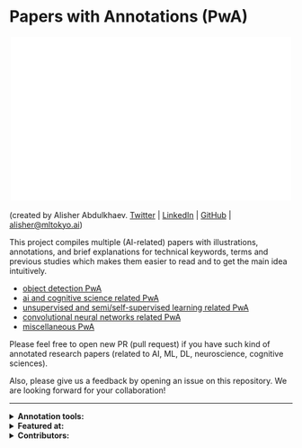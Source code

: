 # Papers with Annotations (PwA)

<p align="center"> <img src="https://github.com/Machine-Learning-Tokyo/papers-with-annotations/blob/master/MLT_PwA.gif" width="500" /> </p>



(created by Alisher Abdulkhaev. [Twitter](https://twitter.com/alisher_ai) | [LinkedIn](https://www.linkedin.com/in/alisher-abdulkhaev/) | [GitHub](https://github.com/alisher0717) | alisher@mltokyo.ai)

This project compiles multiple (AI-related) papers with illustrations, annotations, and brief explanations for technical keywords, terms and previous studies which makes them easier to read and to get the main idea intuitively.

- [object detection PwA](https://github.com/Machine-Learning-Tokyo/papers-with-annotations/tree/master/object-detection)
- [ai and cognitive science related PwA](https://github.com/Machine-Learning-Tokyo/papers-with-annotations/tree/master/ai-and-cognitive-science)
- [unsupervised and semi/self-supervised learning related PwA](https://github.com/Machine-Learning-Tokyo/papers-with-annotations/blob/master/unsupervised-and-semi-supervised-learning)
- [convolutional neural networks related PwA](https://github.com/Machine-Learning-Tokyo/papers-with-annotations/blob/master/convolutional-neural-networks/README.md)
- [miscellaneous PwA](https://github.com/Machine-Learning-Tokyo/papers-with-annotations/blob/master/miscellaneous/README.md)

Please feel free to open new PR (pull request) if you have such kind of annotated research papers (related to AI, ML, DL, neuroscience, cognitive sciences). 


Also, please give us a feedback by opening an issue on this repository. We are looking forward for your collaboration! 

---
<details>
 <summary><b>
  Annotation tools:
 </b></summary>
  
## How are the annotations generated:
📌 **Software:** Notability App — import pdf to the App, make annotations (handwriten notes, import the figures, stickers, etc) and export the pdf.

📌 **Hardware:** iPad (6th generation) with Apple Pencil (1st generation). However, any iPad (which supports Apple pencil) or any Android tablets should be fine. 

</details>

<details>
 <summary><b>
  Featured at:
 </b></summary>

📌 [MLT's Blog](https://machinelearningtokyo.com/2020/06/25/papers-with-annotations/)

📌 [David Ha's tweet](https://twitter.com/hardmaru/status/1275690178699542529?s=20)

📌 [www.analyticsvidhya.com](https://www.analyticsvidhya.com/blog/2020/07/7-open-source-data-science-projects-add-resume/?unapproved=162210&moderation-hash=6e766ca8354bb4f681ca290eb6a65647#comment-162210)
</details>

<details>
 <summary><b>
  Contributors: 
 </b></summary>
 
- Alisher Abdulkhaev
- Jayson Cunanan
</details>


